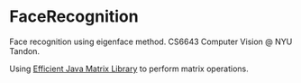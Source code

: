# FaceRecognition

Face recognition using eigenface method. CS6643 Computer Vision @ NYU Tandon.

Using [Efficient Java Matrix Library](http://ejml.org/wiki/index.php?title=Main_Page)
to perform matrix operations.
